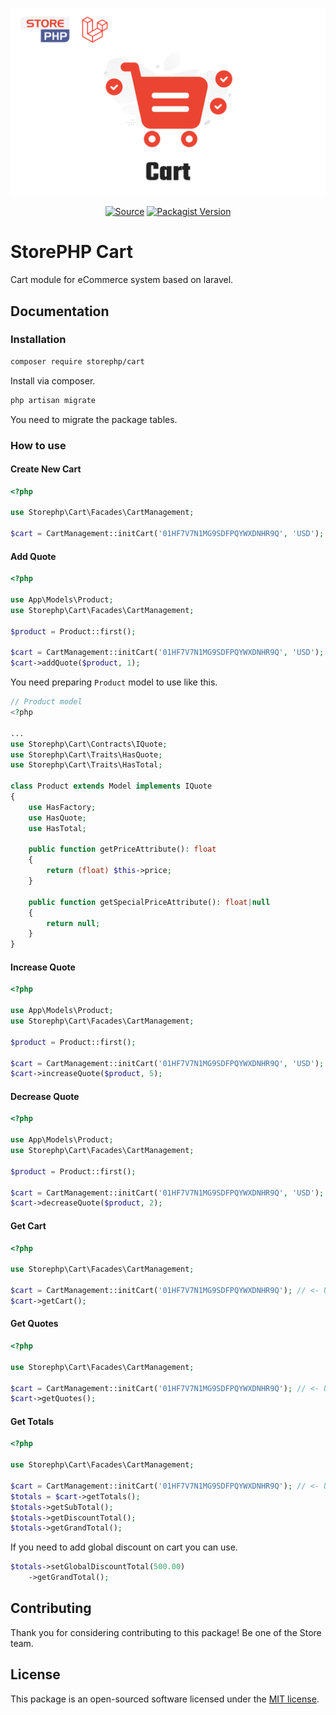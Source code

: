 <p align="center"><a href="#" target="_blank"><img src="./cover.svg"/></a></p>

<p align="center">
  <a href="https://packagist.org/packages/storephp/cart" target="_blank"><img src="https://img.shields.io/static/v1?label=Packagist&message=storephp/cart&color=blue&logo=packagist&logoColor=white" alt="Source"></a>
  <a href="https://packagist.org/packages/storephp/cart" target="_blank"><img src="https://poser.pugx.org/storephp/cart/v" alt="Packagist Version"></a>
</p>

# StorePHP Cart

Cart module for eCommerce system based on laravel.

## Documentation

### Installation

```bash
composer require storephp/cart
```

Install via composer.

```bash
php artisan migrate
```

You need to migrate the package tables.

### How to use

#### Create New Cart

```php
<?php

use Storephp\Cart\Facades\CartManagement;

$cart = CartManagement::initCart('01HF7V7N1MG9SDFPQYWXDNHR9Q', 'USD'); // <- ULID
```

#### Add Quote

```php
<?php

use App\Models\Product;
use Storephp\Cart\Facades\CartManagement;

$product = Product::first();

$cart = CartManagement::initCart('01HF7V7N1MG9SDFPQYWXDNHR9Q', 'USD'); // <- ULID
$cart->addQuote($product, 1);
```

You need preparing `Product` model to use like this.

```php
// Product model
<?php

...
use Storephp\Cart\Contracts\IQuote;
use Storephp\Cart\Traits\HasQuote;
use Storephp\Cart\Traits\HasTotal;

class Product extends Model implements IQuote
{
    use HasFactory;
    use HasQuote;
    use HasTotal;

    public function getPriceAttribute(): float
    {
        return (float) $this->price;
    }

    public function getSpecialPriceAttribute(): float|null
    {
        return null;
    }
}
```

#### Increase Quote

```php
<?php

use App\Models\Product;
use Storephp\Cart\Facades\CartManagement;

$product = Product::first();

$cart = CartManagement::initCart('01HF7V7N1MG9SDFPQYWXDNHR9Q', 'USD'); // <- ULID
$cart->increaseQuote($product, 5);
```

#### Decrease Quote

```php
<?php

use App\Models\Product;
use Storephp\Cart\Facades\CartManagement;

$product = Product::first();

$cart = CartManagement::initCart('01HF7V7N1MG9SDFPQYWXDNHR9Q', 'USD'); // <- ULID
$cart->decreaseQuote($product, 2);
```

#### Get Cart

```php
<?php

use Storephp\Cart\Facades\CartManagement;

$cart = CartManagement::initCart('01HF7V7N1MG9SDFPQYWXDNHR9Q'); // <- ULID
$cart->getCart();
```

#### Get Quotes

```php
<?php

use Storephp\Cart\Facades\CartManagement;

$cart = CartManagement::initCart('01HF7V7N1MG9SDFPQYWXDNHR9Q'); // <- ULID
$cart->getQuotes();
```

#### Get Totals

```php
<?php

use Storephp\Cart\Facades\CartManagement;

$cart = CartManagement::initCart('01HF7V7N1MG9SDFPQYWXDNHR9Q'); // <- ULID
$totals = $cart->getTotals();
$totals->getSubTotal();
$totals->getDiscountTotal();
$totals->getGrandTotal();
```

If you need to add global discount on cart you can use.

```php
$totals->setGlobalDiscountTotal(500.00)
    ->getGrandTotal();
```

## Contributing

Thank you for considering contributing to this package! Be one of the Store team.

## License

This package is an open-sourced software licensed under the [MIT license](https://opensource.org/licenses/MIT).
